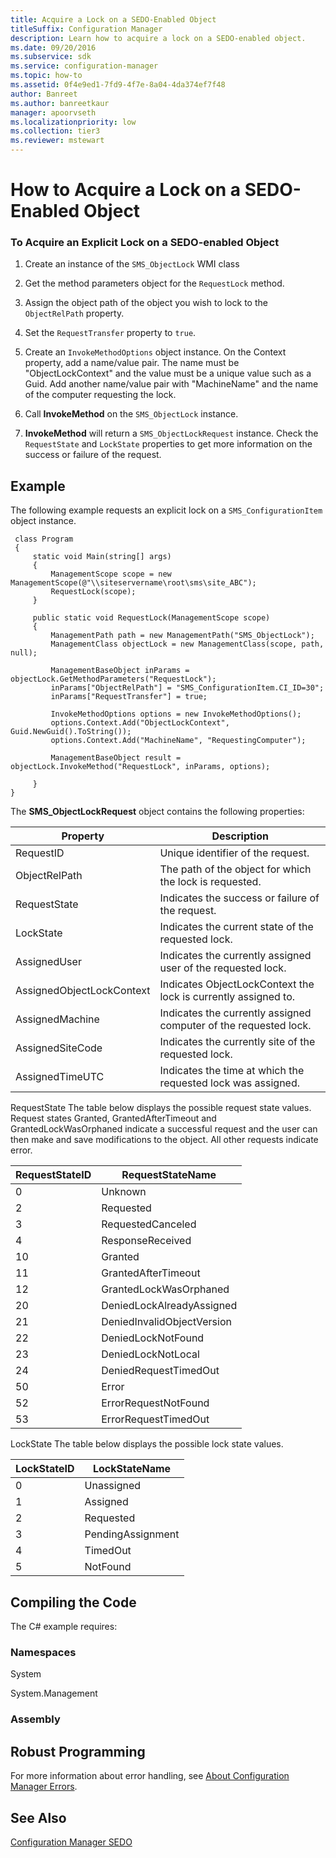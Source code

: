```yaml
---
title: Acquire a Lock on a SEDO-Enabled Object
titleSuffix: Configuration Manager
description: Learn how to acquire a lock on a SEDO-enabled object.
ms.date: 09/20/2016
ms.subservice: sdk
ms.service: configuration-manager
ms.topic: how-to
ms.assetid: 0f4e9ed1-7fd9-4f7e-8a04-4da374ef7f48
author: Banreet
ms.author: banreetkaur
manager: apoorvseth
ms.localizationpriority: low
ms.collection: tier3
ms.reviewer: mstewart
---
```

# How to Acquire a Lock on a SEDO-Enabled Object
### To Acquire an Explicit Lock on a SEDO-enabled Object

1.  Create an instance of the `SMS_ObjectLock` WMI class

2.  Get the method parameters object for the `RequestLock` method.

3.  Assign the object path of the object you wish to lock to the `ObjectRelPath` property.

4.  Set the `RequestTransfer` property to `true`.

5.  Create an `InvokeMethodOptions` object instance. On the Context property, add a name/value pair. The name must be "ObjectLockContext" and the value must be a unique value such as a Guid. Add another name/value pair with "MachineName" and the name of the computer requesting the lock.

6.  Call **InvokeMethod** on the `SMS_ObjectLock` instance.

7.  **InvokeMethod** will return a `SMS_ObjectLockRequest` instance. Check the `RequestState` and `LockState` properties to get more information on the success or failure of the request.

## Example
 The following example requests an explicit lock on a `SMS_ConfigurationItem` object instance.

```
 class Program
 {
     static void Main(string[] args)
     {
         ManagementScope scope = new ManagementScope(@"\\siteservername\root\sms\site_ABC");
         RequestLock(scope);
     }

     public static void RequestLock(ManagementScope scope)
     {
         ManagementPath path = new ManagementPath("SMS_ObjectLock");
         ManagementClass objectLock = new ManagementClass(scope, path, null);

         ManagementBaseObject inParams = objectLock.GetMethodParameters("RequestLock");
         inParams["ObjectRelPath"] = "SMS_ConfigurationItem.CI_ID=30";
         inParams["RequestTransfer"] = true;

         InvokeMethodOptions options = new InvokeMethodOptions();
         options.Context.Add("ObjectLockContext", Guid.NewGuid().ToString());
         options.Context.Add("MachineName", "RequestingComputer");

         ManagementBaseObject result = objectLock.InvokeMethod("RequestLock", inParams, options);

     }
}

```

 The **SMS_ObjectLockRequest** object contains the following properties:

|Property|Description|
|--------------|-----------------|
|RequestID|Unique identifier of the request.|
|ObjectRelPath|The path of the object for which the lock is requested.|
|RequestState|Indicates the success or failure of the request.|
|LockState|Indicates the current state of the requested lock.|
|AssignedUser|Indicates the currently assigned user of the requested lock.|
|AssignedObjectLockContext|Indicates ObjectLockContext the lock is currently assigned to.|
|AssignedMachine|Indicates the currently assigned computer of the requested lock.|
|AssignedSiteCode|Indicates the currently site of the requested lock.|
|AssignedTimeUTC|Indicates the time at which the requested lock was assigned.|

 RequestState
 The table below displays the possible request state values. Request states Granted, GrantedAfterTimeout and GrantedLockWasOrphaned indicate a successful request and the user can then make and save modifications to the object. All other requests indicate error.

|RequestStateID|RequestStateName|
|--------------------|----------------------|
|0|Unknown|
|2|Requested|
|3|RequestedCanceled|
|4|ResponseReceived|
|10|Granted|
|11|GrantedAfterTimeout|
|12|GrantedLockWasOrphaned|
|20|DeniedLockAlreadyAssigned|
|21|DeniedInvalidObjectVersion|
|22|DeniedLockNotFound|
|23|DeniedLockNotLocal|
|24|DeniedRequestTimedOut|
|50|Error|
|52|ErrorRequestNotFound|
|53|ErrorRequestTimedOut|

 LockState
 The table below displays the possible lock state values.

|LockStateID|LockStateName|
|-----------------|-------------------|
|0|Unassigned|
|1|Assigned|
|2|Requested|
|3|PendingAssignment|
|4|TimedOut|
|5|NotFound|

## Compiling the Code
 The C# example requires:

### Namespaces
 System

 System.Management

### Assembly

## Robust Programming
 For more information about error handling, see [About Configuration Manager Errors](../../../develop/core/understand/about-configuration-manager-errors.md).

## See Also
 [Configuration Manager SEDO](../../../develop/core/understand/sedo.md)
